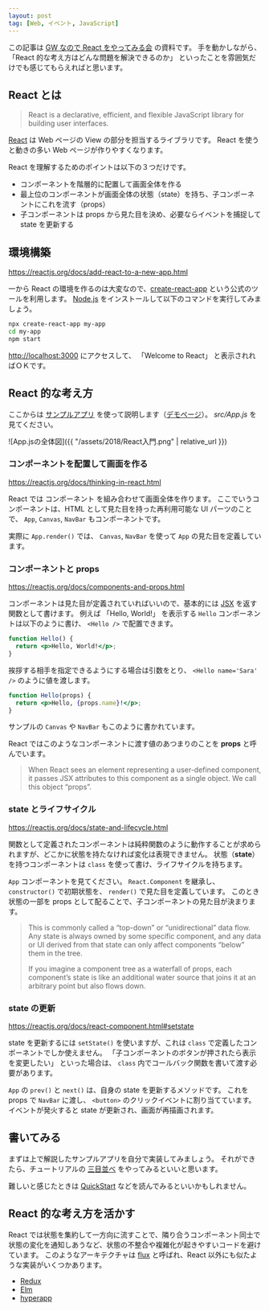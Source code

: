```yaml
---
layout: post
tag: [Web, イベント, JavaScript]
---
```


この記事は [GW なので React をやってみる会](https://prog-g.connpass.com/event/86721/) の資料です。
手を動かしながら、 「React 的な考え方はどんな問題を解決できるのか」 といったことを雰囲気だけでも感じてもらえればと思います。

## React とは

> React is a declarative, efficient, and flexible JavaScript library for building user interfaces.

[React](https://github.com/facebook/react/) は Web ページの View の部分を担当するライブラリです。
React を使うと動きの多い Web ページが作りやすくなります。

React を理解するためのポイントは以下の３つだけです。

- コンポーネントを階層的に配置して画面全体を作る
- 最上位のコンポーネントが画面全体の状態（state）を持ち、子コンポーネントにこれを流す（props）
- 子コンポーネントは props から見た目を決め、必要ならイベントを捕捉して state を更新する

## 環境構築

<https://reactjs.org/docs/add-react-to-a-new-app.html>

一から React の環境を作るのは大変なので、[create-react-app](https://github.com/facebook/create-react-app) という公式のツールを利用します。
[Node.js](https://nodejs.org/ja/) をインストールして以下のコマンドを実行してみましょう。

```sh
npx create-react-app my-app
cd my-app
npm start
```

<http://localhost:3000> にアクセスして、 「Welcome to React」 と表示されればＯＫです。

## React 的な考え方

ここからは [サンプルアプリ](https://github.com/ahuglajbclajep/react-sandbox/tree/7d61479/change-color) を使って説明します（[デモページ](https://ahuglajbclajep.github.io/react-sandbox/change-color/)）。
_src/App.js_ を見てください。

![App.jsの全体図]({{ "/assets/2018/React入門.png" | relative_url }})

### コンポーネントを配置して画面を作る

<https://reactjs.org/docs/thinking-in-react.html>

React では コンポーネント を組み合わせて画面全体を作ります。
ここでいうコンポーネントは、HTML として見た目を持った再利用可能な UI パーツのことで、 `App`, `Canvas`, `NavBar` もコンポーネントです。

実際に `App.render()` では、 `Canvas`, `NavBar` を使って `App` の見た目を定義しています。

### コンポーネントと props

<https://reactjs.org/docs/components-and-props.html>

コンポーネントは見た目が定義されていればいいので、基本的には [JSX](https://reactjs.org/docs/introducing-jsx.html) を返す関数として書けます。
例えば 「Hello, World!」 を表示する `Hello` コンポーネントは以下のように書け、 `<Hello />` で配置できます。

```jsx
function Hello() {
  return <p>Hello, World!</p>;
}
```

挨拶する相手を指定できるようにする場合は引数をとり、 `<Hello name='Sara' />` のように値を渡します。

```jsx
function Hello(props) {
  return <p>Hello, {props.name}!</p>;
}
```

サンプルの `Canvas` や `NavBar` もこのように書かれています。

React ではこのようなコンポーネントに渡す値のあつまりのことを **props** と呼んでいます。

> When React sees an element representing a user-defined component, it passes JSX attributes to this component as a single object. We call this object “props”.

### state とライフサイクル

<https://reactjs.org/docs/state-and-lifecycle.html>

関数として定義されたコンポーネントは純粋関数のように動作することが求められますが、どこかに状態を持たなければ変化は表現できません。
状態（**state**）を持つコンポーネントは `class` を使って書け、ライフサイクルを持ちます。

`App` コンポーネントを見てください。
`React.Component` を継承し、 `constructor()` で初期状態を、 `render()` で見た目を定義しています。
このとき状態の一部を props として配ることで、子コンポーネントの見た目が決まります。

> This is commonly called a “top-down” or “unidirectional” data flow. Any state is always owned by some specific component, and any data or UI derived from that state can only affect components “below” them in the tree.
>
> If you imagine a component tree as a waterfall of props, each component’s state is like an additional water source that joins it at an arbitrary point but also flows down.

### state の更新

<https://reactjs.org/docs/react-component.html#setstate>

state を更新するには `setState()` を使いますが、これは `class` で定義したコンポーネントでしか使えません。
「子コンポーネントのボタンが押されたら表示を変更したい」 といった場合は、 `class` 内でコールバック関数を書いて渡す必要があります。

`App` の `prev()` と `next()` は、自身の state を更新するメソッドです。
これを props で `NavBar` に渡し、 `<button>` のクリックイベントに割り当てています。
イベントが発火すると state が更新され、画面が再描画されます。

## 書いてみる

まずは上で解説したサンプルアプリを自分で実装してみましょう。
それができたら、チュートリアルの [三目並べ](https://reactjs.org/tutorial/tutorial.html) をやってみるといいと思います。

難しいと感じたときは [QuickStart](https://reactjs.org/docs/hello-world.html) などを読んでみるといいかもしれません。

## React 的な考え方を活かす

React では状態を集約して一方向に流すことで、隣り合うコンポーネント同士で状態の変化を通知しあうなど、状態の不整合や複雑化が起きやすいコードを避けています。
このようなアーキテクチャは [flux](http://facebook.github.io/flux/) と呼ばれ、React 以外にも似たような実装がいくつかあります。

- [Redux](https://redux.js.org/)
- [Elm](http://elm-lang.org/)
- [hyperapp](https://hyperapp.js.org/)
